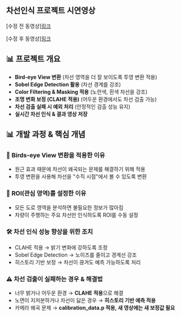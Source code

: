 ## 차선인식 프로젝트 시연영상
[수정 전 동영상][링크](https://drive.google.com/file/d/1MdOXBKet_ULtAm5qHkZOsc7WRfDcO9BY/view?usp=drive_link)

[수정 후 동영상][링크]()
## 📊 프로젝트 개요
- **Bird-eye View 변환** (차선 영역을 더 잘 보이도록 투영 변환 적용)
- **Sobel Edge Detection 활용** (차선 경계를 강조)
- **Color Filtering & Masking 적용** (노란색, 흰색 차선을 강조)
- **조명 변화 보정 (CLAHE 적용)** (어두운 환경에서도 차선 검출 가능)
- **차선 검출 실패 시 예외 처리** (안정적인 검출 성능 유지)
- **실시간 차선 인식 & 결과 영상 저장**
## 📊 개발 과정 & 핵심 개념

### 🚀 **Birds-eye View 변환을 적용한 이유**
- 원근 효과 때문에 차선이 왜곡되는 문제를 해결하기 위해 적용  
- 투영 변환을 사용해 차선을 "수직 시점"에서 볼 수 있도록 변환  

### 🎯 **ROI(관심 영역)를 설정한 이유**
- 모든 도로 영역을 분석하면 불필요한 정보가 많아짐  
- 차량이 주행하는 주요 차선만 인식하도록 ROI를 수동 설정  

### 🛠 **차선 인식 성능 향상을 위한 조치**
- CLAHE 적용 → 밝기 변화에 강하도록 조정  
- Sobel Edge Detection → 노이즈를 줄이고 경계선 강조  
- 히스토리 기반 보정 → 차선이 끊겨도 예측 가능하도록 처리  

### ⚠️ **차선 검출이 실패하는 경우 & 해결법**
- 너무 밝거나 어두운 환경 → **CLAHE 적용**으로 해결  
- 노면이 지저분하거나 차선이 닳은 경우 → **히스토리 기반 예측 적용**  
- 카메라 왜곡 문제 → **calibration_data.p 적용, 새 영상에는 새 보정값 필요**  

